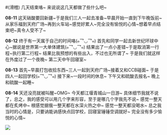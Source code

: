 #(滑稽)
几天结束咯~
来说说这几天都做了些什么吧~

**08-11**
这天硝酸要回新疆~于是我们三人一起去准备~早晨开始一直到下午晚饭前~从家乐福到天府广场~再到火车站~感觉好累人~完全没有愉悦的心情~想着早点结束吧~真令人受不了~

**08-12**
终于有一天属于自己的时间咯(๑乛◡乛๑)
首先和同学一起去新世纪环球中心~据说是世界第一大单体建筑(๑乛◡乛๑)
结果出了一点小差错~于是取消第一行程~执行第二行程~
结果比我预想的有些出入，不过也无所谓了~
于是我们就这样在外度过了一个夜晚~
第二天中午回寝室~

**08-13**
首先~早晨打包收拾东西~三人一起到天府广场~接着又和CCB碰面~
于是四人一起回学校(๑乛◡乛๑)
接下来~一段时间的休息~
下午又和硫酸去报名~
晚上和硫酸一起睡~

**08-14**
天还没亮就被叫醒~OMG~
今天都江堰青城山一日游~
具体细节我就不说了，总之，我的感受可以用几个字来形容，至于是哪几个字我先不说~
感觉一整天都在炙烤中~
根感觉据俄一整天都在水深火热之中~
感觉一整天都没喝水~
总之我当时的心情是，只要讷能讷感快点回学校，回寝室锤锤空调就好~
完全没有多少愉悦的心情~

![](https://upload-images.jianshu.io/upload_images/6641787-c6201db517ddf569.jpeg?imageMogr2/auto-orient/strip%7CimageView2/2/w/1240)